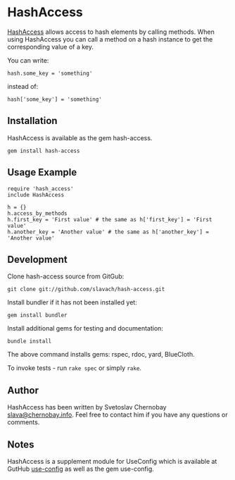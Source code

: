 # HashAccess

[HashAccess](https://github.com/slavach/hash-access) allows access to hash
elements by calling methods. When using HashAccess you can call a method
on a hash instance to get the corresponding value of a key.

You can write:

    hash.some_key = 'something'

instead of:

    hash['some_key'] = 'something'

## Installation

HashAccess is available as the gem hash-access.

    gem install hash-access

## Usage Example

    require 'hash_access'
    include HashAccess

    h = {}
    h.access_by_methods
    h.first_key = 'First value' # the same as h['first_key'] = 'First value'
    h.another_key = 'Another value' # the same as h['another_key'] = 'Another value'

## Development

Clone hash-access source from GitGub:

    git clone git://github.com/slavach/hash-access.git

Install bundler if it has not been installed yet:

    gem install bundler

Install additional gems for testing and documentation:

    bundle install

The above command installs gems: rspec, rdoc, yard, BlueCloth.

To invoke tests - run `rake spec` or simply `rake`.

## Author

HashAccess has been written by Svetoslav Chernobay <slava@chernobay.info>.
Feel free to contact him if you have any questions or comments.

## Notes

HashAccess is a supplement module for UseConfig which is available at
GutHub [use-config](https://github.com/slavach/use-config) as well as the gem use-config.

